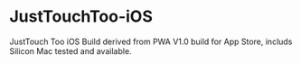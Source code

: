 # JustTouchToo-iOS
JustTouch Too iOS Build derived from PWA
V1.0 build for App Store, includs Silicon Mac tested and available.
